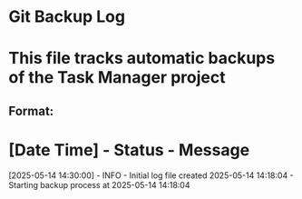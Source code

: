 # Git Backup Log
# This file tracks automatic backups of the Task Manager project

## Format:
# [Date Time] - Status - Message

[2025-05-14 14:30:00] - INFO - Initial log file created
2025-05-14 14:18:04 - Starting backup process at 2025-05-14 14:18:04
